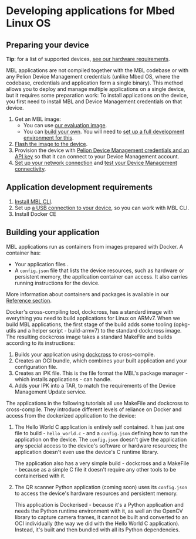 # Developing applications for Mbed Linux OS

<!--needs an intro paragraph-->
<!--JIJ: I suggest a few paragraphs from: https://confluence.arm.com/display/mbedlinux/Application+Containers+Overview -->
<!--JIJ: And maybe the first paragraph/diagram from: https://confluence.arm.com/display/mbedlinux/How+IoT+Applications+are+Structured -->

## Preparing your device

<span class="tips">**Tip**: for a list of supported devices, [see our hardware requirements]().</span>

MBL applications are not compiled together with the MBL codebase or with any Pelion Device Management credentials (unlike Mbed OS, where the codebase, credentials and application form a single binary). This method allows you to deploy and manage multiple applications on a single device, but it requires some preparation work: To install applications on the device, you first need to install MBL and Device Management credentials on that device.

1. Get an MBL image:
    * You can use [our evaluation image]().
    * You can [build your own](). You will need to [set up a full development environment for this]().
1. [Flash the image to the device]().
1. Provision the device with [Pelion Device Management credentials and an API key]() so that it can connect to your Device Management account.<!--I think this now happens after the flashing, but I could be wrong / JIJ: Yes, flash first, then provision the credentials-->
1. [Set up your network connection]() and [test your Device Management connectivity]().

## Application development requirements

1. [Install MBL CLI]().
1. Set up [a USB connection to your device](), so you can work with MBL CLI.
1. Install Docker CE<!--or any docker? is CE only important if you're building the image itself?--><!--does docker include runc?-->
<!--JIJ: we don't really have the full story here, at the moment the best advice is to follow the same process we have for the examples - which is docker CE-->

## Building your application

MBL applications run as containers from images prepared with Docker. A container has:

* Your application files <!--JIJ: These will be a combination of executables and/or scripts-->.
* A `config.json` file that lists the device resources, such as hardware or persistent memory, the application container can access. It also carries running instructions for the device. <!--does it also tell the device how to run the application? the "process" bit? / JIJ: Yes thats the last sentance - not sure what you mean by "process" -->

<span class="tips">More information about containers and packages is available in our [Reference section]().</span>

Docker's cross-compiling tool, dockcross, has a standard image with everything you need to build applications for Linux on ARMv7. When we build MBL applications, the first stage of the build adds some tooling (opkg-utils and a helper script - build-armv7) to the standard dockcross image. The resulting dockcross image takes a standard MakeFile and builds according to its instructions:

1. Builds your application using [dockcross](https://github.com/dockcross/dockcross) to cross-compile.<!--do they have to use dockcross, or do we just happen to always use it? / JIJ: They do not have to use dockcross - this whole section is more an example of how it can be done rather than a you must do it this way. -->
1. Creates an OCI bundle, which combines your built application and your configuration file.<!--that's still with dockcross, right? That's why they have to use it? / JIJ: The makefile states how dockcross can do this, but dockcross isn't needed for this bit, as its just creating a directory with your application files and your json file in it - thats all a container is-->
1. Creates an IPK file. This is the file format the MBL's package manager - which installs applications - can handle.<!--we use opkg-utils for that, and I think those scripts are *in* the image... are they? / JIJ: Currently we have added the opkg as another tool into a new version of dockcross, maybe refer to it as mbl-dockcross? -->
1. Adds your IPK into a TAR, to match the requirements of the Device Management Update service. <!-- JIJ Compression not supported-->

The applications in the following tutorials all use MakeFile and dockcross to cross-compile. They introduce different levels of reliance on Docker and access from the dockerized application to the device:

1. The Hello World C application is entirely self contained. It has just one file to build - `hello_world.c` - and a `config.json` defining how to run the application on the device. The `config.json` doesn't give the application any special access to the device's software or hardware resources; the application doesn't even use the device's C runtime library.

    The application also has a very simple build - dockcross and a MakeFile - because as a simple C file it doesn't require any other tools to be containerised with it.

1. The QR scanner Python application (coming soon) uses its `config.json` to access the device's hardware resources and persistent memory.

    This application is Dockerised - because it's a Python application and needs the Python runtime environment with it, as well an the OpenCV library to capture camera frames, it cannot be built and converted to an OCI individually (the way we did with the Hello World C application). Instead, it's built and then bundled with all its Python dependencies.

